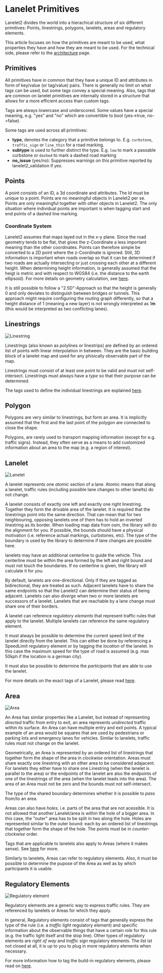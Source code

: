 # Lanelet Primitives

Lanelet2 divides the world into a hierachical structure of six different primitives: Points, linestrings, polygons, lanelets, areas and regulatory elements.

This article focuses on how the primitives are meant to be used, what properties they have and how they are meant to be used. For the technical side, please refer to the [architecture](Architecture.md) page.

## Primitives
All primitives have in common that they have a unique ID and attributes in form of key/value (or tag/value) pairs. There is generally no limit on what tags can be used, but some tags convey a special meaning. Also, tags that are common on lanelet primitives are internally stored in a structure that allows for a more efficient access than custom tags.

Tags are always lowercase and underscored. Some values have a special meaning, e.g. "yes" and "no" which are convertible to bool (yes->true, no->false).

Some tags are used across all primitives:
* **type**, denotes the category that a primitive belongs to. E.g. `curbstone`, `traffic_sign` or `line_thin` for a road marking.
* **subtype** is used to further distinct the type. E.g. `low` to mark a passable curbstone or `dashed` to mark a dashed road marking
* **no_issue** (yes/no): Suppresses warnings on this primitive reported by lanelet2_validation if *yes*.

## Points

A point consists of an ID, a 3d coordinate and attributes. The Id must be unique to a point. Points are no meaningful objects in Lanelet2 per se. Points are only meaningful together with other objects in Lanelet2. The only situation where individual points are important is when tagging start and end points of a dashed line marking.

### Coordinate System
Lanelet2 assumes that maps layed out in the x-y plane. Since the road geometry tends to be flat, that gives the z-Coordinate a less important meaning than the other coordinates. Points can therefore simple be converted to a 2D point where the z-Coordinate is ignored. Still, 3D information is important when roads overlap so that it can be determined if two roads are actually intersecting or just crossing each other at a different height. When determining height information, is generally assumed that the heigt is metric and with respect to WGS84 (i.e. the distance to the earth ellipsoid). For more details on geometry calculation, see [here](GeometryPrimer.md).

It is still possible to follow a "2.5D"-Approach so that the height is generally 0 and only deviates to distinguish between bridges or tunnels. This approach might require configuring the routing graph differently, so that a height distance of 1 (meaning a new layer) is not wrongly interpreted as 1**m** (this would be interpreted as two conflicting lanes).

## Linestrings

![Linestring](images/linestring.png)

Linestrings (also known as polylines or linestrips) are defined by an ordered list of points with linear interpolation in between. They are the basic building block of a lanelet map and used for any phisically observable part of the map.


Linestrings must consist of at least one point to be valid and must not self-intersect. Linestrings must always have a *type* so that their purpose can be determined.

The tags used to define the individual linestrings are explained [here](LinestringTagging.md).

## Polygon

Polygons are very similar to linestrings, but form an area. It is implicitly assumed that the first and the last point of the polygon are connected to close the shape.

Polygons, are rarely used to transport mapping information (except for e.g. traffic signs). Instead, they often serve as a means to add customized information about an area to the map (e.g. a region of interest).

## Lanelet

![Lanelet](images/lanelet.png)

A lanelet represents one *atomic* section of a lane. Atomic means that along a lanelet, traffic rules (including possible lane changes to other lanelts) do not change.

A lanelet consists of exactly one left and exactly one right linestring. Together they form the drivable area of the lanelet. It is required that the linestrings point into the same direction. That can mean that for two neighbouring, opposing lanelets one of them has to hold an inverted linestring as its border. When loading map data from osm, the library will do the alignment for you. If possible, the bounds should have a physical motivation (i.e. reference actual markings, curbstones, etc). The type of the boundary is used by the library to determine if lane changes are possible here.

lanelets may have an additional centerline to guide the vehicle. This centerline must be within the area formed by the left and right bound and must not touch the boundaries. If no centerline is given, the library will calculate it for you.

By default, lanelets are one-directional. Only if they are tagged as bidirectional, they are treated as such. Adjacent lanelets have to share the same endpoints so that the Lanelet2 can determine their status of being adjacent. Lanelets can also *diverge* when two or more lanelets are successors of a lanelet. Lanelets that are reachable by a lane change must share one of their borders.

A lanelet can reference *regulatory elements* that represent traffic rules that apply to the lanelet. Multiple lanelets can reference the same regulatory element.

It must always be possible to determine the current speed limit of the lanelet directly from the lanelet. This can either be done by referencing a SpeedLimit regulatory element or by tagging the *location* of the lanelet. In this case the maximum speed for the type of road is assumed (e.g. max 50kph if the location is a german city).

It must also be possible to determine the *participants* that are able to use the lanelet.

For more details on the exact tags of a Lanelet, please read [here](LaneletAndAreaTagging.md).

## Area

![Area](images/area.png)

An Area has similar properties like a Lanelet, but instead of representing *directed* traffic from entry to exit, an area represents *undirected* traffic within its surface. An Area can have multiple entry and exit points. A typical example of an area would be squares that are used by pedestrians or parking lots and emergency lanes for vehicles. Similar to lanelets, traffic rules must not change on the lanelet.

Geometrically, an Area is represented by an ordered list of linestrings that together form the shape of the area in *clockwise* orientation. Areas must share exactly one linestring with an other area to be considered adajacent. For lanelets they either have to share one Linestring (when the lanelet is parallel to the area) or the endpoints of the lanelet are also the endpoints of one of the linestrings of the area (when the lanelet leads into the area). The area of an Area must not be zero and the bounds must not self-intersect.

The type of the shared boundary determines whether it is possible to *pass* from/to an area.

Areas can also have *holes*, i.e. parts of the area that are not acessible. It is not allowed that another Lanelet/area is within the hole of a bigger area. In this case, the "outer" area has to be split in two along the hole. Holes are represented similar to the outer bound: each by an ordered list of linestrings that together form the shape of the hole. The points must be in *counter-clockwise* order.

Tags that are applicable to lanelets also apply to Areas (where it makes sense). See [here](LaneletAndAreaTagging.md) for more.

Similarly to lanelets, Areas can refer to regulatory elements. Also, it must be possible to determine the pupose of the Area as well as by which participants it is usable.

## Regulatory Elements

![Regulatory element](images/regulatory_element.png)

Regulatory elements are a generic way to express traffic rules. They are referenced by lanelets or Areas for which they apply.

In general, Regulatory elements consist of tags that generally express the type of the rule (i.e. a *traffic light* regulatory element) and specific information about the observable things that have a certain *role* for this rule (e.g. the traffic light itself and the stop line). Other types of regulatory elements are *right of way* and *traffic sign* regulatory elements. The list ist not closed at all, it is up to you to plug in more regulatory elements when necessary.

For more information how to tag the build-in regulatory elements, please read on [here](RegulatoryElementTagging.md).



 
